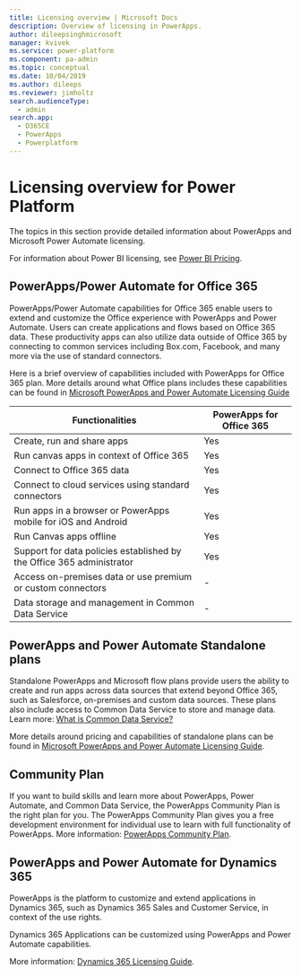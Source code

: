 ```yaml
---
title: Licensing overview | Microsoft Docs
description: Overview of licensing in PowerApps.
author: dileepsinghmicrosoft
manager: kvivek
ms.service: power-platform
ms.component: pa-admin
ms.topic: conceptual
ms.date: 10/04/2019
ms.author: dileeps
ms.reviewer: jimholtz
search.audienceType: 
  - admin
search.app: 
  - D365CE
  - PowerApps
  - Powerplatform
---
```


# Licensing overview for Power Platform

The topics in this section provide detailed information about PowerApps and Microsoft Power Automate licensing.

For information about Power BI licensing, see [Power BI Pricing](https://powerbi.microsoft.com/pricing/).

## PowerApps/Power Automate for Office 365

PowerApps/Power Automate capabilities for Office 365 enable users to extend and
customize the Office experience with PowerApps and Power Automate. Users can
create applications and flows based on Office 365 data. These productivity apps
can also utilize data outside of Office 365 by connecting to common services
including Box.com, Facebook, and many more via the use of standard connectors.

Here is a brief overview of capabilities included with PowerApps for Office 365
plan. More details around what Office plans includes these capabilities can be
found in [Microsoft PowerApps and Power Automate Licensing
Guide](https://go.microsoft.com/fwlink/?linkid=2085130)


| Functionalities                                                   | PowerApps for Office 365 |
|-----------------------------------------------------------------------|------------------------------|
| Create, run and share apps                                            | Yes                          |
| Run canvas apps in context of Office 365                              | Yes                          |
| Connect to Office 365 data                                            | Yes                          |
| Connect to cloud services using standard connectors                   | Yes                          |
| Run apps in a browser or PowerApps mobile for iOS and Android         | Yes                          |
| Run Canvas apps offline                                               | Yes                          |
| Support for data policies established by the Office 365 administrator | Yes                          |
| Access on-premises data or use premium or custom connectors           | \-                           |
| Data storage and management in Common Data Service                    | \-                           |

## PowerApps and Power Automate Standalone plans

Standalone PowerApps and Microsoft flow plans provide users the ability to
create and run apps across data sources that extend beyond Office 365, such as
Salesforce, on-premises and custom data sources. These plans also include access
to Common Data Service to store and manage data. Learn more: [What is Common Data
Service?](https://docs.microsoft.com/powerapps/maker/common-data-service/data-platform-intro)

More details around pricing and capabilities of standalone plans can be found in
[Microsoft PowerApps and Power Automate Licensing
Guide](https://go.microsoft.com/fwlink/?linkid=2085130).

## Community Plan

If you want to build skills and learn more about PowerApps, Power Automate, and
Common Data Service, the PowerApps Community Plan is the right plan for you. The
PowerApps Community Plan gives you a free development environment for individual
use to learn with full functionality of PowerApps. More information: [PowerApps Community Plan](https://powerapps.microsoft.com/communityplan/).

## PowerApps and Power Automate for Dynamics 365

PowerApps is the platform to customize and extend applications in Dynamics 365,
such as Dynamics 365 Sales and Customer Service, in context of the use rights.

Dynamics 365 Applications can be customized using PowerApps and Power Automate
capabilities.

More information: [Dynamics 365 Licensing
Guide](https://go.microsoft.com/fwlink/p/?LinkId=866544).

